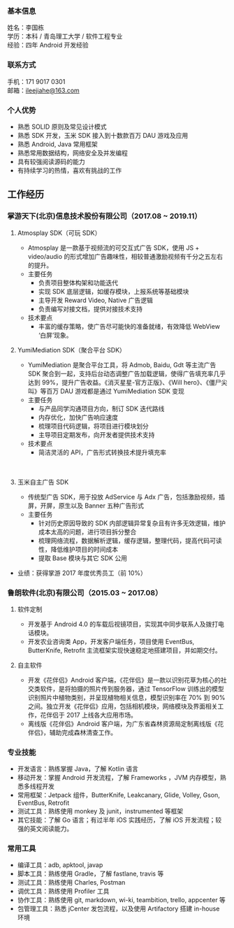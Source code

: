 ### 基本信息
姓名：李国栋 <br/>
学历：本科 / 青岛理工大学 / 软件工程专业<br/>
经验：四年 Android 开发经验<br/>

### 联系方式
手机：171 9017 0301<br/>
邮箱：ileejiahe@163.com 

### 个人优势
 - 熟悉 SOLID 原则及常见设计模式
 - 熟悉 SDK 开发，玉米 SDK 接入到十数款百万 DAU 游戏及应用
 - 熟悉 Android, Java 常用框架
 - 熟悉常用数据结构，网络安全及并发编程
 - 具有较强阅读源码的能力
 - 有持续学习的热情，喜欢有挑战的工作

## 工作经历

### 掌游天下(北京)信息技术股份有限公司（2017.08 ~ 2019.11）
1. Atmosplay SDK（可玩 SDK）
    * Atmosplay 是一款基于视频流的可交互式广告 SDK，使用 JS + video/audio 的形式增加广告趣味性，相较普通激励视频有千分之五左右的提升。
    * 主要任务
      * 负责项目整体构架和功能迭代
      * 实现 SDK 底层逻辑，如缓存模块，上报系统等基础模块
      * 主导开发 Reward Video, Native 广告逻辑
      * 负责编写对接文档，提供对接技术支持
    * 技术要点 
      * 丰富的缓存策略，使广告尽可能快的准备就绪，有效降低 WebView ‘白屏’现象。

2. YumiMediation SDK（聚合平台 SDK）
    * YumiMediation 是聚合平台工具，将 Admob, Baidu, Gdt 等主流广告 SDK 聚合到一起，支持后台动态调整广告加载逻辑，使得广告填充率几乎达到 99%，提升广告收益。《消灭星星-官方正版》、《Will hero》、《僵尸尖叫》等百万 DAU 游戏都是通过 YumiMediation SDK 变现
    * 主要任务
      * 与产品同学沟通项目方向，制订 SDK 迭代路线
      * 内存优化，加快广告响应速度
      * 梳理项目代码逻辑，将项目进行模块划分
      * 主导项目定期发布，向开发者提供技术支持
    * 技术要点
      * 简洁灵活的 API，广告形式转换技术提升填充率<br/><br/><br/>

3. 玉米自主广告 SDK
    * 传统型广告 SDK，用于投放 AdService 与 Adx 广告，包括激励视频，插屏，开屏，原生以及 Banner 五种广告形式
    * 主要任务
      * 针对历史原因导致的 SDK 内部逻辑异常复杂且有许多无效逻辑，维护成本太高的问题，进行项目拆分整合
      * 梳理网络流程，数据解析逻辑，缓存逻辑，整理代码，提高代码可读性，降低维护项目的时间成本
      * 提取 Base 模块与其它 SDK 公用

 * 业绩：获得掌游 2017 年度优秀员工（前 10%）

### 鲁朗软件(北京)有限公司（2015.03 ~ 2017.08）

1. 软件定制
    * 开发基于 Android 4.0 的车载后视镜项目，实现其中同步联系人及拨打电话模块。
    * 开发农业咨询类 App，开发客户端任务，项目使用 EventBus, ButterKnife, Retrofit 主流框架实现快速稳定地搭建项目，并如期交付。

2. 自主软件
    * 开发《花伴侣》Android 客户端，《花伴侣》是一款以识别花草为核心的社交类软件，是将拍摄的照片传到服务器，通过 TensorFlow 训练出的模型识别照片中植物类别，并呈现植物相关信息，模型识别率在 70% 到 90% 之间。独立开发《花伴侣》应用，包括相机模块，网络模块及界面相关工作，花伴侣于 2017 上线各大应用市场。
    * 离线版《花伴侣》Android 客户端，为广东省森林资源局定制离线版《花伴侣》，辅助完成森林清查工作。

### 专业技能
- 开发语言：熟练掌握 Java，了解 Kotlin 语言
- 移动开发：掌握 Android 开发流程，了解  Frameworks ，JVM 内存模型，熟悉多线程开发
- 常用框架：Jetpack 组件，ButterKnife, Leakcanary, Glide, Volley, Gson, EventBus, Retrofit
- 测试工具：熟练使用 monkey 及 junit，instrumented 等框架
- 其它技能：了解 Go 语言；有过半年 iOS 实践经历，了解 iOS 开发流程；较强的英文阅读能力。

### 常用工具
- 编译工具：adb, apktool, javap
- 脚本工具：熟练使用 Gradle，了解 fastlane, travis 等
- 测试工具：熟练使用 Charles, Postman
- 调优工具：熟练使用 Profiler 工具
- 协作工具：熟练使用 git, markdown, wi-ki, teambition, trello, appcenter 等
- 包管理工具：熟悉 jCenter 发包流程，以及使用 Artifactory 搭建 in-house 环境